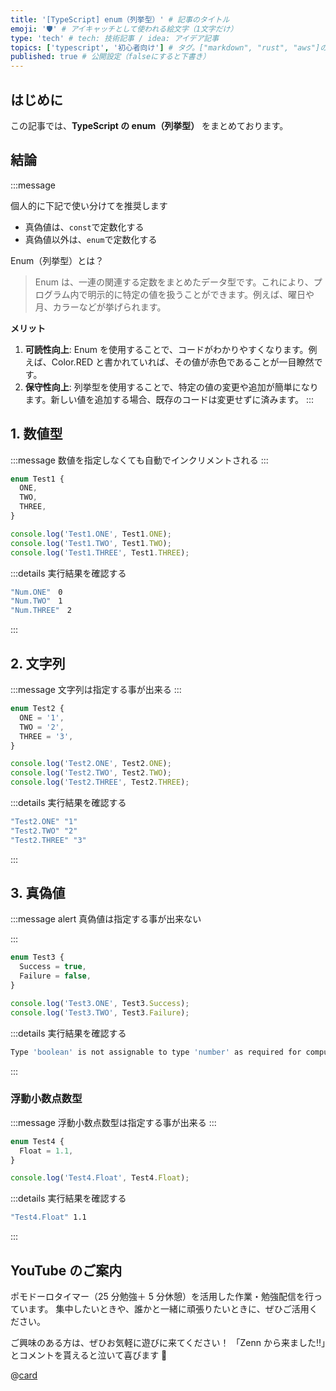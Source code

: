```yaml
---
title: '[TypeScript] enum（列挙型）' # 記事のタイトル
emoji: '🛡' # アイキャッチとして使われる絵文字（1文字だけ）
type: 'tech' # tech: 技術記事 / idea: アイデア記事
topics: ['typescript', '初心者向け'] # タグ。["markdown", "rust", "aws"]のように指定する
published: true # 公開設定（falseにすると下書き）
---
```


## はじめに

この記事では、**TypeScript の enum（列挙型）** をまとめております。

## 結論

:::message

個人的に下記で使い分けてを推奨します

- 真偽値は、`const`で定数化する
- 真偽値以外は、`enum`で定数化する

Enum（列挙型）とは？

> Enum は、一連の関連する定数をまとめたデータ型です。これにより、プログラム内で明示的に特定の値を扱うことができます。例えば、曜日や月、カラーなどが挙げられます。

**メリット**

1. **可読性向上**: Enum を使用することで、コードがわかりやすくなります。例えば、Color.RED と書かれていれば、その値が赤色であることが一目瞭然です。
2. **保守性向上**: 列挙型を使用することで、特定の値の変更や追加が簡単になります。新しい値を追加する場合、既存のコードは変更せずに済みます。
   :::

## 1. 数値型

:::message
数値を指定しなくても自動でインクリメントされる
:::

```ts
enum Test1 {
  ONE,
  TWO,
  THREE,
}

console.log('Test1.ONE', Test1.ONE);
console.log('Test1.TWO', Test1.TWO);
console.log('Test1.THREE', Test1.THREE);
```

:::details 実行結果を確認する

```bash
"Num.ONE"　0
"Num.TWO"　1
"Num.THREE"　2
```

:::

## 2. 文字列

:::message
文字列は指定する事が出来る
:::

```typescript
enum Test2 {
  ONE = '1',
  TWO = '2',
  THREE = '3',
}

console.log('Test2.ONE', Test2.ONE);
console.log('Test2.TWO', Test2.TWO);
console.log('Test2.THREE', Test2.THREE);
```

:::details 実行結果を確認する

```bash
"Test2.ONE" "1"
"Test2.TWO" "2"
"Test2.THREE" "3"
```

:::

## 3. 真偽値

:::message alert
真偽値は指定する事が出来ない

:::

```typescript
enum Test3 {
  Success = true,
  Failure = false,
}

console.log('Test3.ONE', Test3.Success);
console.log('Test3.TWO', Test3.Failure);
```

:::details 実行結果を確認する

```bash
Type 'boolean' is not assignable to type 'number' as required for computed enum member values.
```

:::

### 浮動小数点数型

:::message
浮動小数点数型は指定する事が出来る
:::

```typescript
enum Test4 {
  Float = 1.1,
}

console.log('Test4.Float', Test4.Float);
```

:::details 実行結果を確認する

```bash
"Test4.Float" 1.1
```

:::

## YouTube のご案内

ポモドーロタイマー（25 分勉強＋ 5 分休憩）を活用した作業・勉強配信を行っています。
集中したいときや、誰かと一緒に頑張りたいときに、ぜひご活用ください。

ご興味のある方は、ぜひお気軽に遊びに来てください！
「Zenn から来ました!!」とコメントを貰えると泣いて喜びます 🤣

@[card](https://www.youtube.com/@aew2sbee)
